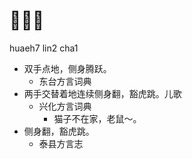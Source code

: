 # 𧽌连叉
huaeh7 lin2 cha1
+ 双手点地，侧身腾跃。
  * 东台方言词典
+ 两手交替着地连续侧身翻，豁虎跳。儿歌
  * 兴化方言词典
    - 猫子不在家，老鼠～。
+ 侧身翻，豁虎跳。
  * 泰县方言志
